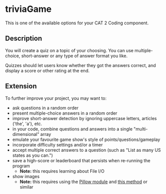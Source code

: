 # triviaGame

This is one of the available options for your CAT 2 Coding component.

## Description

You will create a quiz on a topic of your choosing. You can use multiple-choice, short-answer or any type of answer format you like.

Quizzes should let users know whether they got the answers correct, and display a score or other rating at the end.

## Extension

To further improve your project, you may want to:

- ask questions in a random order
- present multiple-choice answers in a random order
- improve short-answer detection by ignoring uppercase letters, articles ('the', 'a'), etc.
- in your code, combine questions and answers into a single "multi-dimensional" array
- emulate your favourite game show's style of points/questions/gameplay
- incorporate difficulty settings and/or a timer
- accept multiple correct answers to a question (such as "List as many US states as you can.")
- save a high-score or leaderboard that persists when re-running the program
    - **Note:** this requires learning about File I/O
- show images
    - **Note:** this requires using the [Pillow module](https://pillow.readthedocs.io/en/3.1.x/installation.html#basic-installation) and [this method](https://stackoverflow.com/a/5333261/4080966) or similar